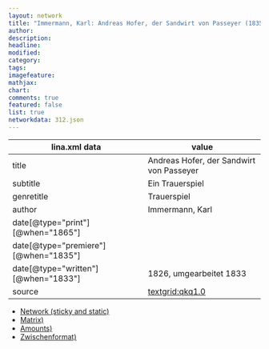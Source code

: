 ```yaml
---
layout: network
title: "Immermann, Karl: Andreas Hofer, der Sandwirt von Passeyer (1835)"
author:
description:
headline:
modified:
category:
tags:
imagefeature: 
mathjax: 
chart: 
comments: true
featured: false
list: true
networkdata: 312.json
---
```

lina.xml data  | value
------------- | -------------
title|Andreas Hofer, der Sandwirt von Passeyer
subtitle|Ein Trauerspiel
genretitle|Trauerspiel
author|Immermann, Karl
date[@type="print"][@when="1865"]|
date[@type="premiere"][@when="1835"]|
date[@type="written"][@when="1833"]|1826, umgearbeitet 1833
source|[textgrid:qkq1.0](https://textgridlab.org/1.0/tgcrud-public/rest/textgrid:qkq1.0/data)



* [Network (sticky and static)](/linas/network312)
* [Matrix)](/linas/matrix312)
* [Amounts)](/linas/amount312)
* [Zwischenformat)](/linas/lina312 )
